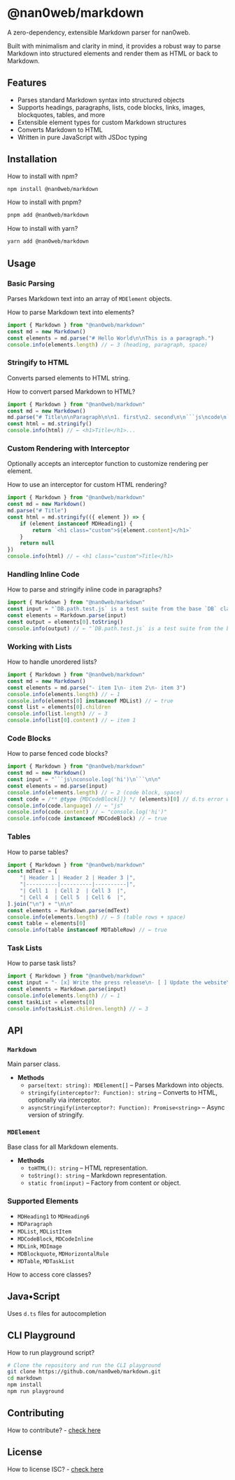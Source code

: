 # @nan0web/markdown

<!-- %PACKAGE_STATUS% -->

A zero-dependency, extensible Markdown parser for nan0web.

Built with minimalism and clarity in mind, it provides a robust way to parse
Markdown into structured elements and render them as HTML or back to Markdown.

## Features

- Parses standard Markdown syntax into structured objects
- Supports headings, paragraphs, lists, code blocks, links, images, blockquotes, tables, and more
- Extensible element types for custom Markdown structures
- Converts Markdown to HTML
- Written in pure JavaScript with JSDoc typing

## Installation

How to install with npm?
```bash
npm install @nan0web/markdown
```

How to install with pnpm?
```bash
pnpm add @nan0web/markdown
```

How to install with yarn?
```bash
yarn add @nan0web/markdown
```

## Usage

### Basic Parsing

Parses Markdown text into an array of `MDElement` objects.

How to parse Markdown text into elements?
```js
import { Markdown } from "@nan0web/markdown"
const md = new Markdown()
const elements = md.parse("# Hello World\n\nThis is a paragraph.")
console.info(elements.length) // ← 3 (heading, paragraph, space)
```
### Stringify to HTML

Converts parsed elements to HTML string.

How to convert parsed Markdown to HTML?
```js
import { Markdown } from "@nan0web/markdown"
const md = new Markdown()
md.parse("# Title\n\nParagraph\n\n1. first\n2. second\n\n```js\ncode\n```\n\n")
const html = md.stringify()
console.info(html) // ← <h1>Title</h1>...
```
### Custom Rendering with Interceptor

Optionally accepts an interceptor function to customize rendering per element.

How to use an interceptor for custom HTML rendering?
```js
import { Markdown } from "@nan0web/markdown"
const md = new Markdown()
md.parse("# Title")
const html = md.stringify(({ element }) => {
	if (element instanceof MDHeading1) {
		return `<h1 class="custom">${element.content}</h1>`
	}
	return null
})
console.info(html) // ← <h1 class="custom">Title</h1>
```
### Handling Inline Code

How to parse and stringify inline code in paragraphs?
```js
import { Markdown } from "@nan0web/markdown"
const input = "`DB.path.test.js` is a test suite from the base `DB` class."
const elements = Markdown.parse(input)
const output = elements[0].toString()
console.info(output) // ← "`DB.path.test.js` is a test suite from the base `DB` class.\n\n"
```
### Working with Lists

How to handle unordered lists?
```js
import { Markdown } from "@nan0web/markdown"
const md = new Markdown()
const elements = md.parse("- item 1\n- item 2\n- item 3")
console.info(elements.length) // ← 1
console.info(elements[0] instanceof MDList) // ← true
const list = elements[0].children
console.info(list.length) // ← 3
console.info(list[0].content) // ← item 1
```
### Code Blocks

How to parse fenced code blocks?
```js
import { Markdown } from "@nan0web/markdown"
const md = new Markdown()
const input = "```js\nconsole.log('hi')\n```\n\n"
const elements = md.parse(input)
console.info(elements.length) // ← 2 (code block, space)
const code = /** @type {MDCodeBlock[]} */ (elements)[0] // d.ts error workaround
console.info(code.language) // ← "js"
console.info(code.content) // ← "console.log('hi')"
console.info(code instanceof MDCodeBlock) // ← true
```
### Tables

How to parse tables?
```js
import { Markdown } from "@nan0web/markdown"
const mdText = [
	"| Header 1 | Header 2 | Header 3 |",
	"|----------|----------|----------|",
	"| Cell 1  | Cell 2  | Cell 3  |",
	"| Cell 4  | Cell 5  | Cell 6  |",
].join("\n") + "\n\n"
const elements = Markdown.parse(mdText)
console.info(elements.length) // ← 5 (table rows + space)
const table = elements[0]
console.info(table instanceof MDTableRow) // ← true
```
### Task Lists

How to parse task lists?
```js
import { Markdown } from "@nan0web/markdown"
const input = "- [x] Write the press release\n- [ ] Update the website\n- [ ] Contact the media"
const elements = Markdown.parse(input)
console.info(elements.length) // ← 1
const taskList = elements[0]
console.info(taskList.children.length) // ← 3
```
## API

### `Markdown`

Main parser class.

* **Methods**
  * `parse(text: string): MDElement[]` – Parses Markdown into objects.
  * `stringify(interceptor?: Function): string` – Converts to HTML, optionally via interceptor.
  * `asyncStringify(interceptor?: Function): Promise<string>` – Async version of stringify.

### `MDElement`

Base class for all Markdown elements.

* **Methods**
  * `toHTML(): string` – HTML representation.
  * `toString(): string` – Markdown representation.
  * `static from(input)` – Factory from content or object.

### Supported Elements

- `MDHeading1` to `MDHeading6`
- `MDParagraph`
- `MDList`, `MDListItem`
- `MDCodeBlock`, `MDCodeInline`
- `MDLink`, `MDImage`
- `MDBlockquote`, `MDHorizontalRule`
- `MDTable`, `MDTaskList`

How to access core classes?

## Java•Script

Uses `d.ts` files for autocompletion

## CLI Playground

How to run playground script?
```bash
# Clone the repository and run the CLI playground
git clone https://github.com/nan0web/markdown.git
cd markdown
npm install
npm run playground
```

## Contributing

How to contribute? - [check here](./CONTRIBUTING.md)

## License

How to license ISC? - [check here](./LICENSE)
